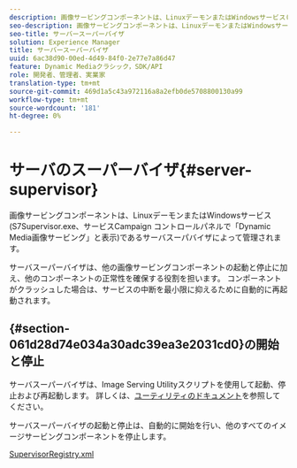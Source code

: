 ```yaml
---
description: 画像サービングコンポーネントは、LinuxデーモンまたはWindowsサービス(S7Supervisor.exe、サービスCampaign コントロールパネルで「Dynamic Media画像サービング」と表示)であるサーバスーパバイザによって管理されます。
seo-description: 画像サービングコンポーネントは、LinuxデーモンまたはWindowsサービス(S7Supervisor.exe、サービスCampaign コントロールパネルで「Dynamic Media画像サービング」と表示)であるサーバスーパバイザによって管理されます。
seo-title: サーバースーパーバイザ
solution: Experience Manager
title: サーバースーパーバイザ
uuid: 6ac38d90-00ed-4d49-84f0-2e77e7a86d47
feature: Dynamic Mediaクラシック，SDK/API
role: 開発者、管理者、実業家
translation-type: tm+mt
source-git-commit: 469d1a5c43a972116a8a2efb0de5708800130a99
workflow-type: tm+mt
source-wordcount: '181'
ht-degree: 0%

---
```



# サーバのスーパーバイザ{#server-supervisor}

画像サービングコンポーネントは、LinuxデーモンまたはWindowsサービス(S7Supervisor.exe、サービスCampaign コントロールパネルで「Dynamic Media画像サービング」と表示)であるサーバスーパバイザによって管理されます。

サーバスーパーバイザは、他の画像サービングコンポーネントの起動と停止に加え、他のコンポーネントの正常性を確保する役割を担います。 コンポーネントがクラッシュした場合は、サービスの中断を最小限に抑えるために自動的に再起動されます。

## {#section-061d28d74e034a30adc39ea3e2031cd0}の開始と停止

サーバスーパーバイザは、Image Serving Utilityスクリプトを使用して起動、停止および再起動します。 詳しくは、[ユーティリティのドキュメント](../../../is-api/is-utils/utilities/c-location-of-utilities.md#concept-bae61e53344449af978502cac6be8b5f)を参照してください。

サーバスーパーバイザの起動と停止は、自動的に開始を行い、他のすべてのイメージサービングコンポーネントを停止します。

[SupervisorRegistry.xml](../../../is-api/image-serving-api-ref/c-configuration-and-administration/r-server-configuration-files/r-supervisorregistry.md#reference-b55f37a7a7a044d19c1722f5130906c6)
